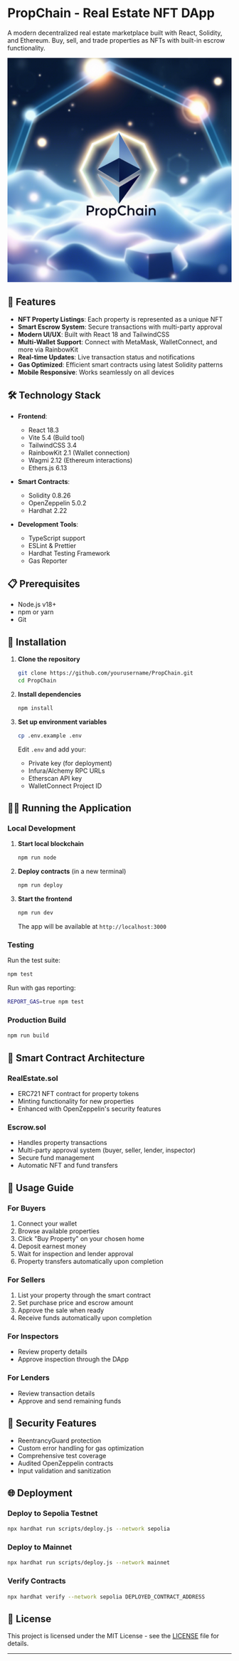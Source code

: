 # PropChain - Real Estate NFT DApp

A modern decentralized real estate marketplace built with React, Solidity, and Ethereum. Buy, sell, and trade properties as NFTs with built-in escrow functionality.

![PropChain Banner](./src/assets/banner.png)

## 🚀 Features

- **NFT Property Listings**: Each property is represented as a unique NFT
- **Smart Escrow System**: Secure transactions with multi-party approval
- **Modern UI/UX**: Built with React 18 and TailwindCSS
- **Multi-Wallet Support**: Connect with MetaMask, WalletConnect, and more via RainbowKit
- **Real-time Updates**: Live transaction status and notifications
- **Gas Optimized**: Efficient smart contracts using latest Solidity patterns
- **Mobile Responsive**: Works seamlessly on all devices

## 🛠 Technology Stack

- **Frontend**:
  - React 18.3
  - Vite 5.4 (Build tool)
  - TailwindCSS 3.4
  - RainbowKit 2.1 (Wallet connection)
  - Wagmi 2.12 (Ethereum interactions)
  - Ethers.js 6.13

- **Smart Contracts**:
  - Solidity 0.8.26
  - OpenZeppelin 5.0.2
  - Hardhat 2.22

- **Development Tools**:
  - TypeScript support
  - ESLint & Prettier
  - Hardhat Testing Framework
  - Gas Reporter

## 📋 Prerequisites

- Node.js v18+ 
- npm or yarn
- Git

## 🔧 Installation

1. **Clone the repository**
   ```bash
   git clone https://github.com/yourusername/PropChain.git
   cd PropChain
   ```

2. **Install dependencies**
   ```bash
   npm install
   ```

3. **Set up environment variables**
   ```bash
   cp .env.example .env
   ```
   
   Edit `.env` and add your:
   - Private key (for deployment)
   - Infura/Alchemy RPC URLs
   - Etherscan API key
   - WalletConnect Project ID

## 🏃‍♂️ Running the Application

### Local Development

1. **Start local blockchain**
   ```bash
   npm run node
   ```

2. **Deploy contracts** (in a new terminal)
   ```bash
   npm run deploy
   ```

3. **Start the frontend**
   ```bash
   npm run dev
   ```

   The app will be available at `http://localhost:3000`

### Testing

Run the test suite:
```bash
npm test
```

Run with gas reporting:
```bash
REPORT_GAS=true npm test
```

### Production Build

```bash
npm run build
```

## 📝 Smart Contract Architecture

### RealEstate.sol
- ERC721 NFT contract for property tokens
- Minting functionality for new properties
- Enhanced with OpenZeppelin's security features

### Escrow.sol
- Handles property transactions
- Multi-party approval system (buyer, seller, lender, inspector)
- Secure fund management
- Automatic NFT and fund transfers

## 🎯 Usage Guide

### For Buyers
1. Connect your wallet
2. Browse available properties
3. Click "Buy Property" on your chosen home
4. Deposit earnest money
5. Wait for inspection and lender approval
6. Property transfers automatically upon completion

### For Sellers
1. List your property through the smart contract
2. Set purchase price and escrow amount
3. Approve the sale when ready
4. Receive funds automatically upon completion

### For Inspectors
- Review property details
- Approve inspection through the DApp

### For Lenders
- Review transaction details
- Approve and send remaining funds

## 🔐 Security Features

- ReentrancyGuard protection
- Custom error handling for gas optimization
- Comprehensive test coverage
- Audited OpenZeppelin contracts
- Input validation and sanitization

## 🌐 Deployment

### Deploy to Sepolia Testnet
```bash
npx hardhat run scripts/deploy.js --network sepolia
```

### Deploy to Mainnet
```bash
npx hardhat run scripts/deploy.js --network mainnet
```

### Verify Contracts
```bash
npx hardhat verify --network sepolia DEPLOYED_CONTRACT_ADDRESS
```

## 📜 License

This project is licensed under the MIT License - see the [LICENSE](LICENSE) file for details.

---
